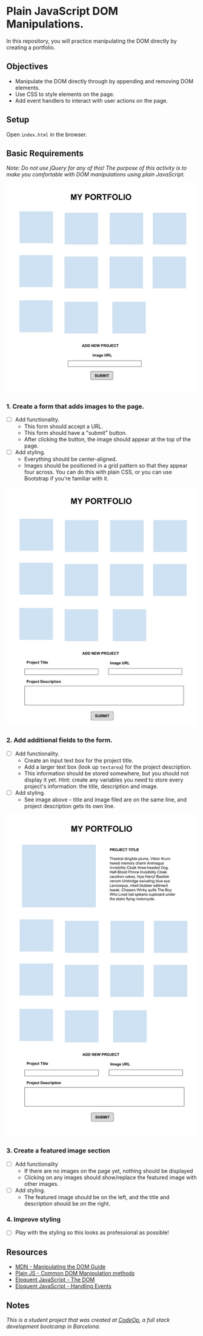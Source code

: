 # Plain JavaScript DOM Manipulations.

In this repository, you will practice manipulating the DOM directly by creating a portfolio.

## Objectives

- Manipulate the DOM directly through by appending and removing DOM elements.
- Use CSS to style elements on the page.
- Add event handlers to interact with user actions on the page.

## Setup

Open `index.html` in the browser.

## Basic Requirements

_Note: Do not use jQuery for any of this! The purpose of this activity is to make you comfortable with DOM manipulations using plain JavaScript._

![Part 1 Preview](support/step1.jpg)

### 1. Create a form that adds images to the page.

- [ ] Add functionality.
  - This form should accept a URL.
  - This form should have a "submit" button.
  - After clicking the button, the image should appear at the top of the page.
- [ ] Add styling.
  - Everything should be center-aligned.
  - Images should be positioned in a grid pattern so that they appear four across. You can do this with plain CSS, or you can use Bootstrap if you're familiar with it.

![Part 2 Preview](support/step2.jpg)

### 2. Add additional fields to the form.

- [ ] Add functionality.
  - Create an input text box for the project title.
  - Add a larger text box (look up `textarea`) for the project description.
  - This information should be stored somewhere, but you should not display it yet. Hint: create any variables you need to store every project's information: the title, description and image.
- [ ] Add styling.
  - See image above – title and image filed are on the same line, and project description gets its own line.

![Part 3 Preview](support/step3.jpg)

### 3. Create a featured image section

- [ ] Add functionality
  - If there are no images on the page yet, nothing should be displayed
  - Clicking on any images should show/replace the featured image with other images.
- [ ] Add styling.
  - The featured image should be on the left, and the title and description should be on the right.

### 4. Improve styling

- [ ] Play with the styling so this looks as professional as possible!

## Resources

- [MDN - Manipulating the DOM Guide](https://developer.mozilla.org/en-US/docs/Learn/JavaScript/Client-side_web_APIs/Manipulating_documents)
- [Plain JS - Common DOM Manipulation methods](https://plainjs.com/javascript/manipulation/)
- [Eloquent JavaScript - The DOM](https://eloquentjavascript.net/14_dom.html)
- [Eloquent JavaScript - Handling Events](https://eloquentjavascript.net/15_event.html)

## Notes

_This is a student project that was created at [CodeOp](http://CodeOp.tech), a full stack development bootcamp in Barcelona._
